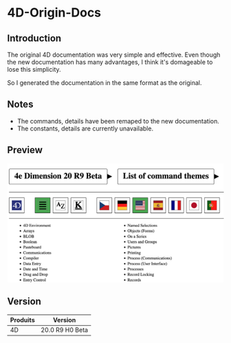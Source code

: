 # 4D-Origin-Docs

## Introduction

The original 4D documentation was very simple and effective.
Even though the new documentation has many advantages, I think it's domageable to lose this simplicity.

So I generated the documentation in the same format as the original.

## Notes

- The commands, details have been remaped to the new documentation.
- The constants, details are currently unavailable.

## Preview

![alt text](https://github.com/omarolleau/4D-Origin-Docs/blob/main/PREVIEW.png "Preview")

## Version

| Produits      | Version          |
| ------------- |:----------------:|
| 4D            | 20.0 R9 H0 Beta  |